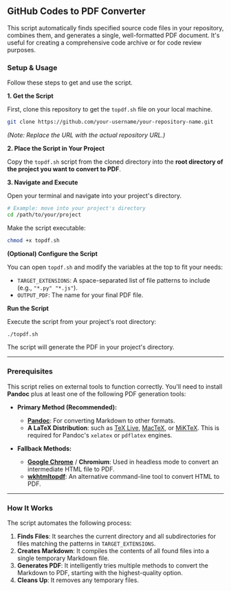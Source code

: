 ## GitHub Codes to PDF Converter

This script automatically finds specified source code files in your repository, combines them, and generates a single, well-formatted PDF document. It's useful for creating a comprehensive code archive or for code review purposes.

### Setup & Usage

Follow these steps to get and use the script.

**1. Get the Script**

First, clone this repository to get the `topdf.sh` file on your local machine.

```sh
git clone https://github.com/your-username/your-repository-name.git
```

*(Note: Replace the URL with the actual repository URL.)*

**2. Place the Script in Your Project**

Copy the `topdf.sh` script from the cloned directory into the **root directory of the project you want to convert to PDF**.

**3. Navigate and Execute**

Open your terminal and navigate into your project's directory.

```sh
# Example: move into your project's directory
cd /path/to/your/project
```

Make the script executable:

```sh
chmod +x topdf.sh
```

**(Optional) Configure the Script**

You can open `topdf.sh` and modify the variables at the top to fit your needs:

  * `TARGET_EXTENSIONS`: A space-separated list of file patterns to include (e.g., `"*.py" "*.js"`).
  * `OUTPUT_PDF`: The name for your final PDF file.

**Run the Script**

Execute the script from your project's root directory:

```sh
./topdf.sh
```

The script will generate the PDF in your project's directory.

-----

### Prerequisites

This script relies on external tools to function correctly. You'll need to install **Pandoc** plus at least one of the following PDF generation tools:

  * **Primary Method (Recommended):**

      * [**Pandoc**](https://pandoc.org/installing.html): For converting Markdown to other formats.
      * **A LaTeX Distribution**: such as [TeX Live](https://www.tug.org/texlive/), [MacTeX](https://www.tug.org/mactex/), or [MiKTeX](https://miktex.org/). This is required for Pandoc's `xelatex` or `pdflatex` engines.

  * **Fallback Methods:**

      * [**Google Chrome**](https://www.google.com/chrome/) / **Chromium**: Used in headless mode to convert an intermediate HTML file to PDF.
      * [**wkhtmltopdf**](https://wkhtmltopdf.org/downloads.html): An alternative command-line tool to convert HTML to PDF.

-----

### How It Works

The script automates the following process:

1.  **Finds Files**: It searches the current directory and all subdirectories for files matching the patterns in `TARGET_EXTENSIONS`.
2.  **Creates Markdown**: It compiles the contents of all found files into a single temporary Markdown file.
3.  **Generates PDF**: It intelligently tries multiple methods to convert the Markdown to PDF, starting with the highest-quality option.
4.  **Cleans Up**: It removes any temporary files.
